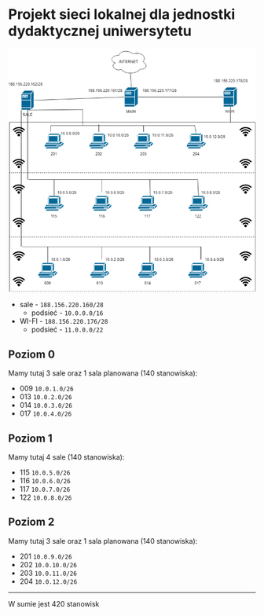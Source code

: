 # Projekt sieci lokalnej dla jednostki dydaktycznej uniwersytetu  

![schemat_sieci](Diagram.png)

* sale - ``188.156.220.160/28``
  * podsieć - ``10.0.0.0/16``
* WI-FI - ``188.156.220.176/28``
  * podsieć - ``11.0.0.0/22``

## Poziom 0
Mamy tutaj 3 sale oraz 1 sala planowana (140 stanowiska):  
* 009 ``10.0.1.0/26``
* 013 ``10.0.2.0/26``
* 014 ``10.0.3.0/26``
* 017 ``10.0.4.0/26``
## Poziom 1
Mamy tutaj 4 sale (140 stanowiska):
* 115 ``10.0.5.0/26``
* 116 ``10.0.6.0/26``
* 117 ``10.0.7.0/26``
* 122 ``10.0.8.0/26``
## Poziom 2
Mamy tutaj 3 sale oraz 1 sala planowana (140 stanowiska):
* 201 ``10.0.9.0/26``
* 202 ``10.0.10.0/26``
* 203 ``10.0.11.0/26``
* 204 ``10.0.12.0/26``  
---------

W sumie jest 420 stanowisk

